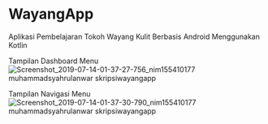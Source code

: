 # WayangApp
Aplikasi Pembelajaran Tokoh Wayang Kulit Berbasis Android Menggunakan Kotlin

Tampilan Dashboard Menu
![Screenshot_2019-07-14-01-37-27-756_nim155410177 muhammadsyahrulanwar skripsiwayangapp](https://user-images.githubusercontent.com/34033084/64491679-82ec6000-d295-11e9-97b1-2ec678430af1.png)

Tampilan Navigasi Menu
![Screenshot_2019-07-14-01-37-30-790_nim155410177 muhammadsyahrulanwar skripsiwayangapp](https://user-images.githubusercontent.com/34033084/64491680-8384f680-d295-11e9-9835-fdc8f31815b3.png)
